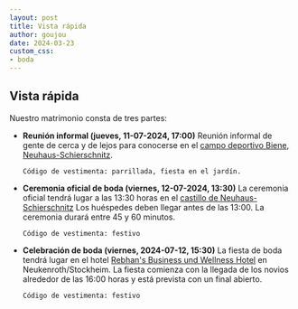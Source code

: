 ```yaml
---
layout: post
title: Vista rápida
author: goujou
date: 2024-03-23
custom_css:
- boda
---
```

## Vista rápida

Nuestro matrimonio consta de tres partes:

- **Reunión informal (jueves, 11-07-2024, 17:00)**
      Reunión informal de gente de cerca y de lejos para conocerse en el [campo deportivo Biene, Neuhaus-Schierschnitz](https://www.google.com/maps/place/Sportplatz+Biene/@50.3065895,11.2361265,14.08z/data=!4m6!3m5!1s0x47a3d81a0b488063:0xf9faad79201a9151!8m2!3d50.3127882!4d11.2240278!16s%2Fg%2F11g9m982xz?authuser=0&entry=ttu).

      Código de vestimenta: parrillada, fiesta en el jardín.

- **Ceremonia oficial de boda (viernes, 12-07-2024, 13:30)**
      La ceremonia oficial tendrá lugar a las 13:30 horas en el [castillo de Neuhaus-Schierschnitz](https://www.coburg-rennsteig.de/poi/burg-neuhaus)
      Los huéspedes deben llegar antes de las 13:00. La ceremonia durará entre 45 y 60 minutos.

      Código de vestimenta: festivo

- **Celebración de boda (viernes, 2024-07-12, 15:30)**
      La fiesta de boda tendrá lugar en el hotel [Rebhan's Business und Wellness Hotel](https://hotel-rebhan.de/?lang=en) en Neukenroth/Stockheim.
      La fiesta comienza con la llegada de los novios alrededor de las 16:00 horas y está prevista con un final abierto.

      Código de vestimenta: festivo
